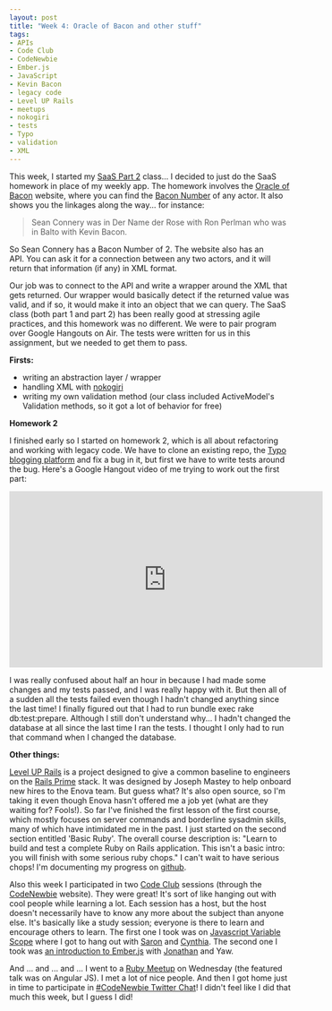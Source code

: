 ```yaml
---
layout: post
title: "Week 4: Oracle of Bacon and other stuff"
tags:
- APIs
- Code Club
- CodeNewbie
- Ember.js
- JavaScript
- Kevin Bacon
- legacy code
- Level UP Rails
- meetups
- nokogiri
- tests
- Typo
- validation
- XML
---
```


This week, I started my <a href="https://www.edx.org/course/engineering-software-service-part-2-uc-berkeleyx-cs169-2x">SaaS Part 2</a> class... I decided to just do the SaaS homework in place of my weekly app. The homework involves the <a href="http://oracleofbacon.org/">Oracle of Bacon</a> website, where you can find the <a href="http://en.wikipedia.org/wiki/Six_Degrees_of_Kevin_Bacon">Bacon Number</a> of any actor. It also shows you the linkages along the way... for instance:
<blockquote>Sean Connery
was in Der Name der Rose with
Ron Perlman
who was in Balto with
Kevin Bacon.</blockquote>
So Sean Connery has a Bacon Number of 2. The website also has an API. You can ask it for a connection between any two actors, and it will return that information (if any) in XML format.

Our job was to connect to the API and write a wrapper around the XML that gets returned. Our wrapper would basically detect if the returned value was valid, and if so, it would make it into an object that we can query. The SaaS class (both part 1 and part 2) has been really good at stressing agile practices, and this homework was no different. We were to pair program over Google Hangouts on Air. The tests were written for us in this assignment, but we needed to get them to pass.

<strong>Firsts:</strong>
<ul>
	<li>writing an abstraction layer / wrapper</li>
	<li>handling XML with <a href="https://rubygems.org/gems/nokogiri">nokogiri</a></li>
	<li>writing my own validation method (our class included ActiveModel's Validation methods, so it got a lot of behavior for free)</li>
</ul>
<strong>Homework 2</strong>

I finished early so I started on homework 2, which is all about refactoring and working with legacy code. We have to clone an existing repo, the <a href="https://github.com/saasbook/typo">Typo blogging platform</a> and fix a bug in it, but first we have to write tests around the bug. Here's a Google Hangout video of me trying to work out the first part:

<iframe width="560" height="315" src="https://www.youtube.com/embed/tvMJCXvf7ds" frameborder="0" allowfullscreen></iframe>

I was really confused about half an hour in because I had made some changes and my tests passed, and I was really happy with it. But then all of a sudden all the tests failed even though I hadn't changed anything since the last time! I finally figured out that I had to run bundle exec rake db:test:prepare. Although I still don't understand why... I hadn't changed the database at all since the last time I ran the tests. I thought I only had to run that command when I changed the database.

<strong>Other things:</strong>

<a href="https://leveluprails.com/">Level UP Rails</a> is a project designed to give a common baseline to engineers on the <a href="http://words.steveklabnik.com/rails-has-two-default-stacks">Rails Prime</a> stack. It was designed by Joseph Mastey to help onboard new hires to the Enova team. But guess what? It's also open source, so I'm taking it even though Enova hasn't offered me a job yet (what are they waiting for? Fools!). So far I've finished the first lesson of the first course, which mostly focuses on server commands and borderline sysadmin skills, many of which have intimidated me in the past. I just started on the second section entitled 'Basic Ruby'. The overall course description is: "Learn to build and test a complete Ruby on Rails application. This isn't a basic intro: you will finish with some serious ruby chops." I can't wait to have serious chops! I'm documenting my progress on <a href="https://github.com/jimmylorunning/level-up-rails">github</a>.

Also this week I participated in two <a href="http://www.codenewbie.org/code-club">Code Club</a> sessions (through the <a href="http://www.codenewbie.org/">CodeNewbie</a> website). They were great! It's sort of like hanging out with cool people while learning a lot. Each session has a host, but the host doesn't necessarily have to know any more about the subject than anyone else. It's basically like a study session; everyone is there to learn and encourage others to learn. The first one I took was on <a href="http://javascriptissexy.com/javascript-variable-scope-and-hoisting-explained/">Javascript Variable Scope</a> where I got to hang out with <a href="http://bloggytoons.com/">Saron</a> and <a href="http://cynthialanel.com/">Cynthia</a>. The second one I took was <a href="http://thetechcofounder.com/getting-started-with-ember-js-using-ember-cli/">an introduction to Ember.js</a> with <a href="http://jonathanyeong.com/">Jonathan</a> and Yaw.

And ... and ... and ... I went to a <a href="http://www.meetup.com/atlantaruby/">Ruby Meetup</a> on Wednesday (the featured talk was on Angular JS). I met a lot of nice people. And then I got home just in time to participate in <a href="http://www.codenewbie.org/chat">#CodeNewbie Twitter Chat</a>! I didn't feel like I did that much this week, but I guess I did!